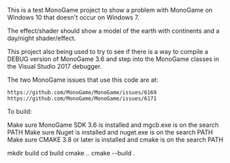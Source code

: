 

This is a test MonoGame project to show a problem with MonoGame on Windows 10 that doesn't occur on Windows 7.

The effect/shader should show a model of the earth with continents and a day/night shader/effect.

This project also being used to try to see if there is a way to compile a DEBUG version of MonoGame 3.6 and step into the MonoGame classes in the Visual Studio 2017 debugger.

The two MonoGame issues that use this code are at:

    https://github.com/MonoGame/MonoGame/issues/6169
    https://github.com/MonoGame/MonoGame/issues/6171

To build:

Make sure MonoGame SDK 3.6 is installed and mgcb.exe is on the search PATH
Make sure Nuget is installed and nuget.exe is on the search PATH
Make sure CMAKE 3.8 or later is installed and cmake is on the search PATH

mkdir build
cd build
cmake ..
cmake --build .

